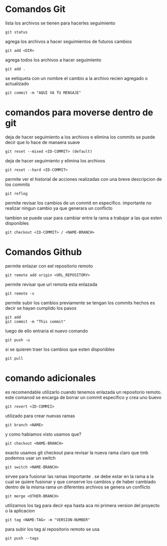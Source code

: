 # Comandos Git

lista los archivos se tienen para hacerles seguimiento

    git status

agrega los archivos a hacer seguimientos de futuros cambios

    git add <DIR>

agrega todos los archivos a hacer seguimiento

    git add .

se eetiqueta con un nombre el cambio a la archivo recien agregado o actualizado

    git commit -m "AQUI VA TU MENSAJE"

# comandos para moverse dentro de git

deja de hacer seguimiento a los archivos e elimina los commits se puede decir que lo hace de manaera suave

    git reset --mixed <ID-COMMIT> (default)

deja de hacer seguimiento y elimina los archivos

    git reset --hard <ID-COMMIT>

permite ver el historial de acciones realizadas con una breve descripcion de los commits

    git reflog

permite revisar los cambios de un commit en especifico. importante no realizar ningun cambio ya que generara un conflicto

tambien se puede usar para cambiar entre la rama a trabajar a las que esten disponibles

    git checkout <ID-COMMIT> / <NAME-BRANCH>

# Comandos Github

permite enlazar con eel repositorio remoto

    git remote add origin <URL_REPOSITORY>

permite revisar que url remota esta enlazada

    git remote -v

permite subir los cambios previamente se tengan los commits hechos es decir se hayan cumplido los pasos

    git add
    git commit -m "This commit"

luego de ello entraria el nuevo comando

    git push -u

si se quieren traer los cambios que esten disponibles

    git pull

# comando adicionales

es recomendable utilizarlo cuando tenemos
enlazada un repositorio remoto. este comanod se encarga de borrar un commit especifico y crea uno buevo

    git revert <ID-COMMII>

utilizado para crear nuevas ramas

    git branch <NAME>

y como habiamos visto usamos que?

    git checkout <NAME-BRANCH>

exacto usamos git checkout para revisar la nueva rama
claro que tmb podemos usar un switch

    git switch <NAME-BRANCH>

sirvee para fusionar las ramas importante .
se debe estar en la rama a la cual se quiere fusionar y que conserve los cambios y de haber cambiado dentro de la misma rama un diferentes archivos se genera un conflicto

    git merge <OTHER-BRANCH>

utilizamos los tag para decir epa hasta aca mi primera version del proyecto o la aplicacion

    git tag <NAME-TAG> -m "VERSION-NUMBER"

para subir los tag al repositorio remoto se usa

    git push --tags
